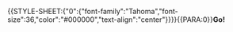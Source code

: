 {{STYLE-SHEET:{"0":{"font-family":"Tahoma","font-size":36,"color":"#000000","text-align":"center"}}}}{{PARA:0}}**Go!**